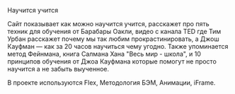 Научится учится

Сайт показывает как можно научится учится, расскажет про пять техник для обучения от Барабары Оакли, видео с канала TED где Тим Урбан расскажет почему мы так любим прокрастинировать, а Джош Кауфман — как за 20 часов научиться чему угодно. Также упоминается метод Фейнмана, книга Салмана Хана "Весь мир - школа", и 10 принципов обучения от Джоа Кауфмана которые помогут не просто научится а не забыть выученное.

В проекте используются Flex, Методология БЭМ, Анимации, iFrame.
